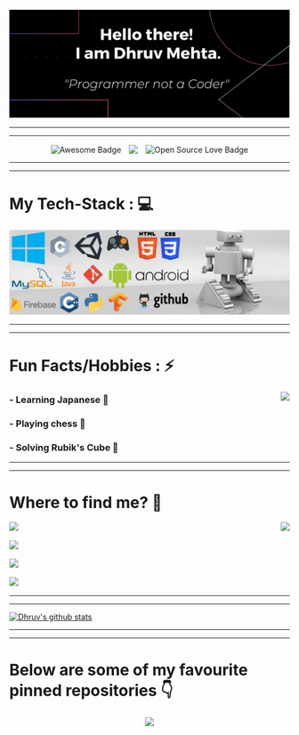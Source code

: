 ![Banner Image](https://github.com/Dhruv-194/Dhruv-194/blob/master/Images/GithubReadme%20BAnner%20long%20(1).png)

--- 



---

<div align="center">
<img align="center" src="https://cdn.rawgit.com/sindresorhus/awesome/d7305f38d29fed78fa85652e3a63e154dd8e8829/media/badge.svg" alt="Awesome Badge"/ hspace="10">
<img align="center" src="https://visitor-badge.glitch.me/badge?page_id=Dhruv-194.visitor-badge"/>
<img align="center" src="https://badges.frapsoft.com/os/v1/open-source.svg?v=103)" alt="Open Source Love Badge"/ hspace="10">

</div>


--- 



---
<!--
# What do I know? :bulb:

| Worked Domains | Description | 
| ---------------------------------------------------------------------------------------------------------------------- | --------------- | 
| <img src = "https://www.iconfinder.com/data/icons/ionicons/512/icon-game-controller-b-512.png" width="50" height="40"> | A budding game developer. Learning game development at University. Currently knows about Unity(C#) and have worked upon python's pygame library. | 
| <img src = "https://cdn.jsdelivr.net/npm/simple-icons@v3/icons/android.svg" width="50" height="40"> | Technically proficient with Android Mobile Development. I have a decent knowledge of using Android Studio (java) for creating apps.| 
| <img src = "https://cdn.jsdelivr.net/npm/simple-icons@v3/icons/opensourceinitiative.svg" width="50" height="40"> | Passionate about the community hence likes to give back to the field of interest by being an active open source contributor.|
| <img src = "https://www.iconfinder.com/data/icons/font-awesome/1792/pied-piper-alt-512.png" width="50" height="50"> | Excited to learn new technology. Have keen interest in the field of AI-ML. Learning ethical hacking as a hobby of interest. | 


--- 



---
-->

# My Tech-Stack : :computer:
<!--<img align="right" src="https://github.com/Dhruv-194/Dhruv-194/blob/master/Gifs/8740_developer_transparent.gif" />
<img src = "https://github.com/Dhruv-194/Dhruv-194/blob/master/Images/My%20TechStack.png" width = "300" height  = "250" /> -->
![My TecStack Banner](https://github.com/Dhruv-194/Dhruv-194/blob/master/Images/My%20Techstack%20Banner.png)



--- 



---

# Fun Facts/Hobbies : :zap:
<img align="right" src="https://emoji.gg/assets/emoji/2811_DanceAmongStick.gif" />

### - Learning Japanese :japanese_castle:
### - Playing chess :white_square_button:
### - Solving Rubik's Cube :100:


--- 



---

# Where to find me? :thinking:                
<img align="right" src="https://emoji.gg/assets/emoji/6738_WaddlingDuck.gif" />

<p><a href="https://twitter.com/wilder569"><img src= "https://img.shields.io/badge/twitter-%231DA1F2.svg?&style=for-the-badge&logo=twitter&logoColor=white"></a></p>
<p><a href="http://linkedin.com/in/dhruv-mehta-194dev/"><img src= "https://img.shields.io/badge/linkedin-%230077B5.svg?&style=for-the-badge&logo=linkedin&logoColor=white"></a></p>
<p><a href="https://dev.to/dhruv194"><img src= "https://img.shields.io/badge/DEV.TO-%230A0A0A.svg?&style=for-the-badge&logo=dev-dot-to&logoColor=white"></a></p>
<p><a href="https://gitlab.com/Dhruv194"><img src= "https://img.shields.io/badge/gitlab-%23330f63.svg?&style=for-the-badge&logo=gitlab&logoColor=white"></a></p>


--- 



---
[![Dhruv's github stats](github-readme-stats-git-master.dhruv-194.vercel.app/api?username=Dhruv-194)](https://github.com/Dhruv-194/github-readme-stats)


--- 



---
# Below are some of my favourite pinned repositories :point_down:

<div align="center">
<img align="center" src="https://emoji.gg/assets/emoji/7524_this_animated_bottom.gif">
 </div>
